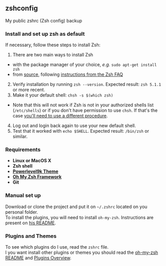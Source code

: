 ## zshconfig

My public zshrc (Zsh config) backup

### Install and set up zsh as default

If necessary, follow these steps to install Zsh:

1. There are two main ways to install Zsh
  - with the package manager of your choice, _e.g._ `sudo apt-get install zsh`
  - from [source](http://zsh.sourceforge.net/Arc/source.html), following
        [instructions from the Zsh FAQ](http://zsh.sourceforge.net/FAQ/zshfaq01.html#l7)
2. Verify installation by running `zsh --version`. Expected result: `zsh 5.1.1` or more recent.
3. Make it your default shell: `chsh -s $(which zsh)`
  - Note that this will not work if Zsh is not in your authorized shells list (`/etc/shells`)
    or if you don't have permission to use `chsh`. If that's the case [you'll need to use a different procedure](https://www.google.com/search?q=zsh+default+without+chsh).
4. Log out and login back again to use your new default shell.
5. Test that it worked with `echo $SHELL`. Expected result: `/bin/zsh` or similar.

### Requirements

* **Linux or MacOS X**
* **Zsh shell**
* **[Powerlevel9k Theme][Powerlevel9k]**
* **[Oh My Zsh Framework][oh-my-zsh]**
* **Git**

### Manual set up

Download or clone the project and put it on `~/.zshrc` located on you personal folder.  
To install the plugins, you will need to install `oh-my-zsh`. Instructions are present on [his README][oh-my-zsh-readme].

### Plugins and Themes

To see which plugins do I use, read the `zshrc` file.  
I you want install other plugins or themes you should read the [oh-my-zsh README][oh-my-zsh-readme] and [Plugins Overview](https://github.com/robbyrussell/oh-my-zsh/wiki/Plugins-Overview).

[oh-my-zsh]: https://github.com/robbyrussell/oh-my-zsh
[oh-my-zsh-readme]: https://github.com/robbyrussell/oh-my-zsh/blob/master/README.md#getting-started
[Powerlevel9k]: https://github.com/bhilburn/powerlevel9k
